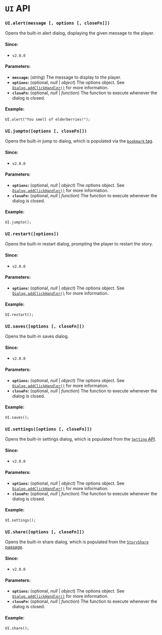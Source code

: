 <!-- ***********************************************************************************************
	UI API
************************************************************************************************ -->
<h1 id="ui-api"><code>UI</code> API</h1>

<!-- *********************************************************************** -->

<span id="ui-api-method-alert"></span>
### `UI.alert(message [, options [, closeFn]])`

Opens the built-in alert dialog, displaying the given message to the player.

#### Since:

* `v2.0.0`

#### Parameters:

* **`message`:** (*string*) The message to display to the player.
* **`options`:** (optional, *null* | *object*) The options object.  See [`Dialog.addClickHandler()`](#dialog-api-method-addclickhandler) for more information.
* **`closeFn`:** (optional, *null* | *function*) The function to execute whenever the dialog is closed.

#### Example:

```
UI.alert("You smell of elderberries!");
```

<!-- *********************************************************************** -->

<span id="ui-api-method-jumpto"></span>
### `UI.jumpto([options [, closeFn]])`

Opens the built-in jump to dialog, which is populated via the [`bookmark` tag](#special-tag-bookmark).

#### Since:

* `v2.0.0`

#### Parameters:

* **`options`:** (optional, *null* | *object*) The options object.  See [`Dialog.addClickHandler()`](#dialog-api-method-addclickhandler) for more information.
* **`closeFn`:** (optional, *null* | *function*) The function to execute whenever the dialog is closed.

#### Example:

```
UI.jumpto();
```

<!-- *********************************************************************** -->

<span id="ui-api-method-restart"></span>
### `UI.restart([options])`

Opens the built-in restart dialog, prompting the player to restart the story.

#### Since:

* `v2.0.0`

#### Parameters:

* **`options`:** (optional, *null* | *object*) The options object.  See [`Dialog.addClickHandler()`](#dialog-api-method-addclickhandler) for more information.

#### Example:

```
UI.restart();
```

<!-- *********************************************************************** -->

<span id="ui-api-method-saves"></span>
### `UI.saves([options [, closeFn]])`

Opens the built-in saves dialog.

#### Since:

* `v2.0.0`

#### Parameters:

* **`options`:** (optional, *null* | *object*) The options object.  See [`Dialog.addClickHandler()`](#dialog-api-method-addclickhandler) for more information.
* **`closeFn`:** (optional, *null* | *function*) The function to execute whenever the dialog is closed.

#### Example:

```
UI.saves();
```

<!-- *********************************************************************** -->

<span id="ui-api-method-settings"></span>
### `UI.settings([options [, closeFn]])`

Opens the built-in settings dialog, which is populated from the [`Setting` API](#setting-api).

#### Since:

* `v2.0.0`

#### Parameters:

* **`options`:** (optional, *null* | *object*) The options object.  See [`Dialog.addClickHandler()`](#dialog-api-method-addclickhandler) for more information.
* **`closeFn`:** (optional, *null* | *function*) The function to execute whenever the dialog is closed.

#### Example:

```
UI.settings();
```

<!-- *********************************************************************** -->

<span id="ui-api-method-share"></span>
### `UI.share([options [, closeFn]])`

Opens the built-in share dialog, which is populated from the [`StoryShare` passage](#special-passage-storyshare).

#### Since:

* `v2.0.0`

#### Parameters:

* **`options`:** (optional, *null* | *object*) The options object.  See [`Dialog.addClickHandler()`](#dialog-api-method-addclickhandler) for more information.
* **`closeFn`:** (optional, *null* | *function*) The function to execute whenever the dialog is closed.

#### Example:

```
UI.share();
```
